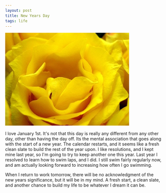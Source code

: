 ```yaml
--- 
layout: post
title: New Years Day
tags: life
---
```


<a href="/media/yellow_rose_main.jpg"><img src="/media/yellow_rose_main_thumb.jpg" /></a>

I love January 1st. It's not that this day is really any different from any other day, other than having the day off. Its the mental association that goes along with the start of a new year. The calendar restarts, and it seems like a fresh clean slate to build the rest of the year upon. I like resolutions, and I kept mine last year, so I'm going to try to keep another one this year. Last year I resolved to learn how to swim laps, and I did. I still swim fairly regularly now, and am actually looking forward to increasing how often I go swimming.  

When I return to work tomorrow, there will be no acknowledgment of the new years significance, but it will be in my mind. A fresh start, a clean slate, and another chance to build my life to be whatever I dream it can be.
